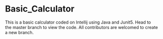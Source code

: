 # Basic_Calculator
This is a basic calculator coded on Intellij using Java and Junit5.
Head to the master branch to view the code.
All contributors are welcomed to create a new branch.
